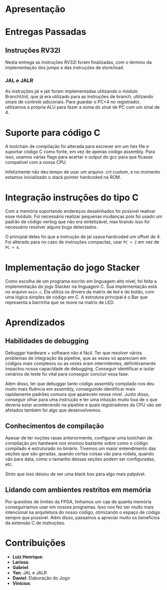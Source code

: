 # Apresentação

# Entregas Passadas

## Instruções RV32I
Nesta entrega as instruções RV32I foram finalizadas, com o término da implementação dos jumps e das instruções de store/load.

### JAL e JALR
As instruções jal e jalr foram implementadas utilizando o módulo BranchUnit, que já era utilizado para as instruções de branch, utilizando sinais de controle adicionais. Para guardar o PC+4 no registrador, utilizamos a própria ALU para fazer a soma do sinal de PC com um sinal de 4.

# Suporte para código C
A toolchain de compilação foi alterada para escrever em um hex file e suportar
código C como fonte, em vez de apenas código assembly. Para isso, usamos várias
flags para acertar o output do gcc para que ficasse compatível com a nossa CPU.

Infelizmente não deu tempo de usar um arquivo .crt custom, e no momento estamos
inicializado o stack pointer hardcoded na ROM.

# Integração instruções do tipo C
Com a memória suportando endereços desalinhados foi possível reativar esse módulo.
Foi necessário realizar pequenas mudanças pois foi usado um padrão de código 
verilog que não era sintetizável, mas tirando isso foi necessário resolver alguns
bugs detectados. 

O princpial deles foi que a instrução de jal usava hardcoded um offset de 4. Foi
alterado para no caso de instruções compactas, usar `PC + 2` em vez de `PC + 4`.

# Implementação do jogo Stacker
Como escolha de um programa escrito em linguagem alto nível, foi feita a implementação
do jogo Stacker na linguagem C. Sua implementação está no arquivo `main.c`.
Ela utiliza os drivers da matrix de led e do botão, com uma lógica simples de código em C.
A estrutura principal é o Bar que representa a barrinha que se move na matrix de LED.


# Aprendizados

## Habilidades de debugging
Debuggar hardware + software não é fácil. Ter que resolver vários problemas de 
integração da pipeline, que as vezes só apareciam em códigos mais complexos ou
as vezes eram intermitentes, definitivamente impactou nossa capacidade de 
debugging. Conseguir identificar e isolar cenários de teste foi vital para 
conseguir concluir essa fase.

Além disso, ter que debuggar tanto código assembly compilado nos deu muito mais
fluência em assembly, conseguindo identificar mais rapidamente padrões comuns
que aparecem nesse nível. Junto disso, conseguir olhar para uma instrução e ter
uma intuição muito boa de o que deveria estar acontecendo na pipeline e quais 
registradores da CPU vão ser afetados também foi algo que desenvolvemos.

## Conhecimentos de compilação
Apesar de ter noções rasas anteriormente, configurar uma toolchain de compilação 
pro hardware nos ensinou bastante sobre como o código compilado é estruturado no
binário. Tivemos um maior entendimento das seções que são geradas, quando certas
coisas vão para rodata, quando vão para data, como o tamanho dessas seções podem
ser configuradas, etc.

Sinto que isso deixou de ser uma black box para algo mais palpável.

## Lidando com ambientes restritos em memória
Por questões de limites da FPGA, tínhamos um cap de quanta memória conseguiríamos
usar em nossos programas. Isso nos fez ser muito mais intencional na arquitetura
do nosso código, otimizando o espaço de código sempre que possível. Além disso,
passamos a apreciar muito os benefícios da extensão C de instruções.

# Contribuições

- **Luiz Henrique**: 
- **Larissa**:  
- **Gabriel**:  
- **Yan**: JAL e JALR
- **Daniel**: Elaboração do Jogo
- **Vinícius**: 